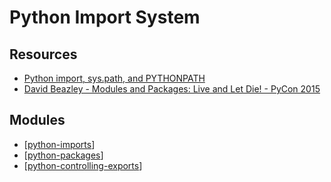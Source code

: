 Python Import System
===

Resources
---

- [Python import, sys.path, and PYTHONPATH](https://www.devdungeon.com/content/python-import-syspath-and-pythonpath-tutorial)
- [David Beazley - Modules and Packages: Live and Let Die! - PyCon 2015][1]

<!-- Links -->
[1]: https://www.youtube.com/watch?v=0oTh1CXRaQ0

Modules
---

- [[python-imports]]
- [[python-packages]]
- [[python-controlling-exports]]

[//begin]: # "Autogenerated link references for markdown compatibility"
[python-imports]: python-imports.md "Python Imports"
[python-packages]: python-packages.md "Python Packages"
[python-controlling-exports]: python-controlling-exports.md "Python Controlling Exports"
[//end]: # "Autogenerated link references"